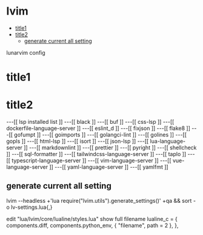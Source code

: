 # lvim
<!-- vim-markdown-toc Marked -->

* [title1](#title1)
* [title2](#title2)
    * [generate current all setting](#generate-current-all-setting)

<!-- vim-markdown-toc -->
  lunarvim config

# title1

# title2

---[[ lsp installed list ]]
---[[  black ]]
---[[  buf ]]
---[[  css-lsp ]]
---[[  dockerfile-language-server ]]
---[[  eslint_d ]]
---[[  fixjson ]]
---[[  flake8 ]]
---[[  gofumpt ]]
---[[  goimports ]]
---[[  golangci-lint ]]
---[[  golines ]]
---[[  gopls ]]
---[[  html-lsp ]]
---[[  isort ]]
---[[  json-lsp ]]
---[[  lua-language-server ]]
---[[  markdownlint ]]
---[[  prettier ]]
---[[  pyright ]]
---[[  shellcheck ]]
---[[  sql-formatter ]]
---[[  tailwindcss-language-server ]]
---[[  taplo ]]
---[[  typescript-language-server ]]
---[[  vim-language-server ]]
---[[  vue-language-server ]]
---[[  yaml-language-server ]]
---[[  yamlfmt ]]

## generate current all setting
lvim --headless +'lua require("lvim.utils").generate_settings()' +qa && sort -o lv-settings.lua{,}

edit "lua/lvim/core/lualine/styles.lua" show full filename
lualine_c = {
  components.diff,
  components.python_env,
  { "filename", path = 2 },
},
